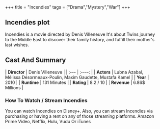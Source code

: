 +++
title = "Incendies"
tags = ["Drama","Mystery","War"]
+++
## Incendies plot
Incendies is a movie directed by Denis Villeneuve It's about Twins journey to the Middle East to discover their family history, and fulfill their mother's last wishes.
## Cast And Summary
| **Director**      | Denis Villeneuve |
    | :---        |    :----:   |
    |  **Actors** | Lubna Azabal, Mélissa Désormeaux-Poulin, Maxim Gaudette, Mustafa Kamel |
    | **Year**   | 2010    |
    |  **Runtime** | 131 Minutes |
    |  **Rating** | 8.2 / 10 | 
    |  **Revenue** | 6.86$ Millions |
### How To Watch / Stream Incendies
You can watch Incendies on Disney+.
Also, you can stream Incendies via purchasing or having a rent on any of those streaming platforms.
Amazon Prime Video, Netflix, Hulu, Vudu Or iTunes